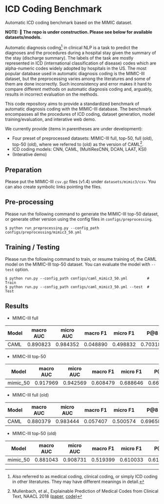 # ICD Coding Benchmark
Automatic ICD coding benchmark based on the MIMIC dataset.

**NOTE: 🚧 The repo is under construction. Please see below for available datasets/models.**

Automatic diagnosis coding[^1] in clinical NLP is a task to predict the diagnoses and the procedures during a hospital stay given the summary of the stay (discharge summary).
The labels of the task are mostly represented in ICD (international classification of disease) codes which are alpha-numeric codes widely adopted by hospitals in the US.
The most popular database used in automatic diagnosis coding is the MIMIC-III dataset, but the preprocessing varies among the literatures and some of them are done incorrectly.
Such inconsistency and error makes it hard to compare different methods on automatic diagnosis coding and, arguably, results in incorrect evaluation on the methods.

This code repository aims to provide a standardized benchmark of automatic diagnosis coding with the MIMIC-III database.
The benchmark encompasses all the procedures of ICD coding, dataset generation, model training/evaluation, and interative web demo.

We currently provide (items in parentheses are under development):
- Four preset of preprocessed datasets: MIMIC-III full, top-50, full (old), top-50 (old), where we referred to (old) as the version of CAML[^2].
- ICD coding models: CNN, CAML, (MultiResCNN, DCAN, LAAT, KSI)
- (Interative demo)

## Preparation
Please put the MIMIC-III `csv.gz` files (v1.4) under `datasets/mimic3/csv`. You can also create symbolic links pointing the files.

## Pre-processing
Please run the following command to generate the MIMIC-III top-50 dataset, or generate other version using the config files in `configs/preprocessing`.
```
$ python run_preprocessing.py --config_path configs/preprocessing/mimic3_50.yml
```

## Training / Testing
Please run the following command to train, or resume training of, the CAML model on the MIMIC-III top-50 dataset. You can evaluate the model with `--test` option.
```
$ python run.py --config_path configs/caml_mimic3_50.yml         # Train
$ python run.py --config_path configs/caml_mimic3_50.yml --test  # Test
```

## Results
- MIMIC-III full

| Model        | macro AUC | micro AUC | macro F1 | micro F1 | P@8      | P@15     |
|--------------|-----------|-----------|----------|----------|----------|----------|
| CAML         | 0.890823  | 0.984352  | 0.048890 | 0.498832 | 0.703181 | 0.553875 |

- MIMIC-III top-50

| Model        | macro AUC | micro AUC | macro F1 | micro F1 | P@5      |
|--------------|-----------|-----------|----------|----------|----------|
| mimic_50     | 0.917969  | 0.942569  | 0.608479 | 0.688646 | 0.662709 |


- MIMIC-III full (old)

| Model        | macro AUC | micro AUC | macro F1 | micro F1 | P@8      | P@15     |
|--------------|-----------|-----------|----------|----------|----------|----------|
| CAML         | 0.880379  | 0.983444  | 0.057407 | 0.500574 | 0.696582 | 0.546777 |

- MIMIC-III top-50 (old)

| Model        | macro AUC | micro AUC | macro F1 | micro F1 | P@5      |
|--------------|-----------|-----------|----------|----------|----------|
| mimic_50     | 0.881043  | 0.908731  | 0.519399 | 0.610033 | 0.612955 |


[^1]: Also referred to as medical coding, clinical coding, or simply ICD coding in other literatures. They may have different meanings in detail.
[^2]: Mullenbach, et al., Explainable Prediction of Medical Codes from Clinical Text, NAACL 2018 ([paper](https://arxiv.org/abs/1802.05695), [code](https://github.com/jamesmullenbach/caml-mimic))
